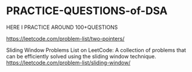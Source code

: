 # PRACTICE-QUESTIONS-of-DSA
HERE I PRACTICE AROUND 100+QUESTIONS


https://leetcode.com/problem-list/two-pointers/

Sliding Window Problems List on LeetCode: A collection of problems that can be efficiently solved using the sliding window technique.
https://leetcode.com/problem-list/sliding-window/


